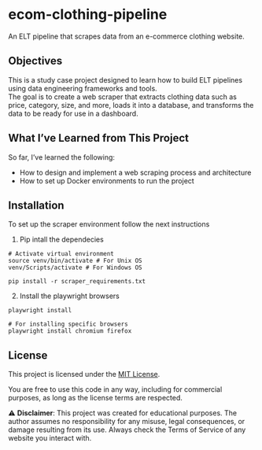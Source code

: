 # ecom-clothing-pipeline

An ELT pipeline that scrapes data from an e-commerce clothing website.

## Objectives

This is a study case project designed to learn how to build ELT pipelines using data engineering frameworks and tools.  
The goal is to create a web scraper that extracts clothing data such as price, category, size, and more, loads it into a database, and transforms the data to be ready for use in a dashboard.

## What I’ve Learned from This Project

So far, I’ve learned the following:

- How to design and implement a web scraping process and architecture  
- How to set up Docker environments to run the project

## Installation
To set up the scraper environment follow the next instructions
1. Pip intall the dependecies
```shell
# Activate virtual environment
source venv/bin/activate # For Unix OS
venv/Scripts/activate # For Windows OS

pip install -r scraper_requirements.txt
```

2. Install the playwright browsers
```shell
playwright install

# For installing specific browsers
playwright install chromium firefox
```

## License

This project is licensed under the [MIT License](LICENSE).

You are free to use this code in any way, including for commercial purposes, as long as the license terms are respected.

⚠️ **Disclaimer**: This project was created for educational purposes. The author assumes no responsibility for any misuse, legal consequences, or damage resulting from its use. Always check the Terms of Service of any website you interact with.
